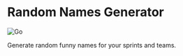 # Random Names Generator

![Go](https://github.com/wesleimp/random-names-generator/workflows/Go/badge.svg?branch=master)

Generate random funny names for your sprints and teams.